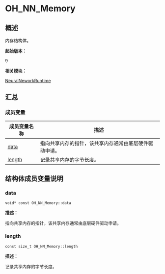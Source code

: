 # OH_NN_Memory


## 概述

内存结构体。

**起始版本：**

9

**相关模块：**

[NeuralNeworkRuntime](_neural_nework_runtime.md)


## 汇总


### 成员变量

| 成员变量名称 | 描述 | 
| -------- | -------- |
| [data](#data) | 指向共享内存的指针，该共享内存通常由底层硬件驱动申请。 | 
| [length](#length) | 记录共享内存的字节长度。 | 


## 结构体成员变量说明


### data

  
```
void* const OH_NN_Memory::data
```

**描述：**

指向共享内存的指针，该共享内存通常由底层硬件驱动申请。


### length

  
```
const size_t OH_NN_Memory::length
```

**描述：**

记录共享内存的字节长度。
